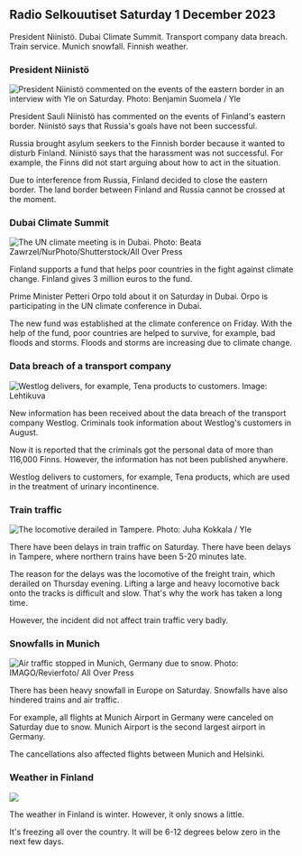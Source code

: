 ## Radio Selkouutiset Saturday 1 December 2023

President Niinistö. Dubai Climate Summit. Transport company data breach. Train service. Munich snowfall. Finnish weather.

### President Niinistö

![President Niinistö commented on the events of the eastern border in an interview with Yle on Saturday. Photo: Benjamin Suomela / Yle](https://images.cdn.yle.fi/image/upload/c_crop,h_3074,w_5465,x_9,y_416/ar_1.7777777777777777,c_fill,g_faces,h_675,w_1200/dpr_1.0/q_auto:eco/f_auto/fl_lossy/v1701505736/39-1209937656aea88e626a)

President Sauli Niinistö has commented on the events of Finland's eastern border. Niinistö says that Russia's goals have not been successful.

Russia brought asylum seekers to the Finnish border because it wanted to disturb Finland. Niinistö says that the harassment was not successful. For example, the Finns did not start arguing about how to act in the situation.

Due to interference from Russia, Finland decided to close the eastern border. The land border between Finland and Russia cannot be crossed at the moment.

### Dubai Climate Summit

![The UN climate meeting is in Dubai. Photo: Beata Zawrzel/NurPhoto/Shutterstock/All Over Press](https://images.cdn.yle.fi/image/upload/c_crop,h_4435,w_7900,x_0,y_660/ar_1.7777777777777777,c_fill,g_faces,h_675,w_1200/dpr_1.0/q_auto:eco/f_auto/fl_lossy/v1701448019/39-12098666569fa5e3fe34)

Finland supports a fund that helps poor countries in the fight against climate change. Finland gives 3 million euros to the fund.

Prime Minister Petteri Orpo told about it on Saturday in Dubai. Orpo is participating in the UN climate conference in Dubai.

The new fund was established at the climate conference on Friday. With the help of the fund, poor countries are helped to survive, for example, bad floods and storms. Floods and storms are increasing due to climate change.

### Data breach of a transport company

![Westlog delivers, for example, Tena products to customers. Image: Lehtikuva](https://images.cdn.yle.fi/image/upload/c_crop,h_2137,w_3799,x_0,y_60/ar_1.7777777777777777,c_fill,g_faces,h_675,w_1200/dpr_1.0/q_auto:eco/f_auto/fl_lossy/v1701481024/39-1209919656a89bdee7df)

New information has been received about the data breach of the transport company Westlog. Criminals took information about Westlog's customers in August.

Now it is reported that the criminals got the personal data of more than 116,000 Finns. However, the information has not been published anywhere.

Westlog delivers to customers, for example, Tena products, which are used in the treatment of urinary incontinence.

### Train traffic

![The locomotive derailed in Tampere. Photo: Juha Kokkala / Yle](https://images.cdn.yle.fi/image/upload/c_crop,h_2268,w_4032,x_0,y_168/ar_1.7777777777777777,c_fill,g_faces,h_675,w_1200/dpr_1.0/q_auto:eco/f_auto/fl_lossy/v1701420108/39-120943065699be745484)

There have been delays in train traffic on Saturday. There have been delays in Tampere, where northern trains have been 5-20 minutes late.

The reason for the delays was the locomotive of the freight train, which derailed on Thursday evening. Lifting a large and heavy locomotive back onto the tracks is difficult and slow. That's why the work has taken a long time.

However, the incident did not affect train traffic very badly.

### Snowfalls in Munich

![Air traffic stopped in Munich, Germany due to snow. Photo: IMAGO/Revierfoto/ All Over Press](https://images.cdn.yle.fi/image/upload/c_crop,h_1847,w_3284,x_0,y_299/ar_1.7777777777777777,c_fill,g_faces,h_675,w_1200/dpr_1.0/q_auto:eco/f_auto/fl_lossy/v1701504486/39-1209927656ae54274d5d)

There has been heavy snowfall in Europe on Saturday. Snowfalls have also hindered trains and air traffic.

For example, all flights at Munich Airport in Germany were canceled on Saturday due to snow. Munich Airport is the second largest airport in Germany.

The cancellations also affected flights between Munich and Helsinki.

### Weather in Finland

![](https://images.cdn.yle.fi/image/upload/c_crop,h_1080,w_1919,x_0,y_0/ar_1.7777777777777777,c_fill,g_faces,h_675,w_1200/dpr_1.0/q_auto:eco/f_auto/fl_lossy/v1701534016/39-1209996656b59259acb6)

The weather in Finland is winter. However, it only snows a little.

It's freezing all over the country. It will be 6-12 degrees below zero in the next few days.